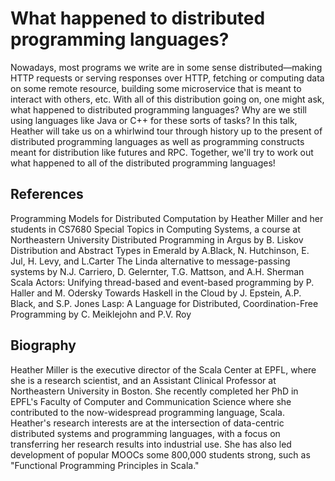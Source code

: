 # What happened to distributed programming languages?

Nowadays, most programs we write are in some sense distributed—making HTTP requests or serving responses over HTTP, fetching or computing data on some remote resource, building some microservice that is meant to interact with others, etc. With all of this distribution going on, one might ask, what happened to distributed programming languages? Why are we still using languages like Java or C++ for these sorts of tasks? In this talk, Heather will take us on a whirlwind tour through history up to the present of distributed programming languages as well as programming constructs meant for distribution like futures and RPC. Together, we'll try to work out what happened to all of the distributed programming languages!

## References

Programming Models for Distributed Computation by Heather Miller and her students in CS7680 Special Topics in Computing Systems, a course at Northeastern University
Distributed Programming in Argus by B. Liskov
Distribution and Abstract Types in Emerald by A.Black, N. Hutchinson, E. Jul, H. Levy, and L.Carter
The Linda alternative to message-passing systems by N.J. Carriero, D. Gelernter, T.G. Mattson, and A.H. Sherman
Scala Actors: Unifying thread-based and event-based programming by P. Haller and M. Odersky
Towards Haskell in the Cloud by J. Epstein, A.P. Black, and S.P. Jones
Lasp: A Language for Distributed, Coordination-Free Programming by C. Meiklejohn and P.V. Roy

## Biography

Heather Miller is the executive director of the Scala Center at EPFL, where she is a research scientist, and an Assistant Clinical Professor at Northeastern University in Boston. She recently completed her PhD in EPFL's Faculty of Computer and Communication Science where she contributed to the now-widespread programming language, Scala. Heather's research interests are at the intersection of data-centric distributed systems and programming languages, with a focus on transferring her research results into industrial use. She has also led development of popular MOOCs some 800,000 students strong, such as "Functional Programming Principles in Scala."

